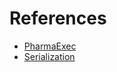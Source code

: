 # References

- [PharmaExec](https://www.pharmexec.com/view/what-you-need-know-about-drug-supply-chain-security-act)
- [Serialization](https://pmg-production.s3.amazonaws.com/2020/HCP/Files/HCP2018_Serialization_NODATE.pdf)
